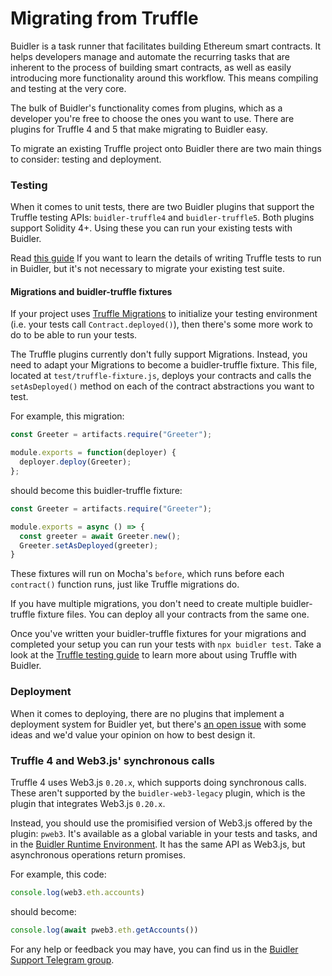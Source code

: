 # Migrating from Truffle


Buidler is a task runner that facilitates building Ethereum smart contracts. It helps developers manage and automate the recurring tasks that are inherent to the process of building smart contracts, as well as easily introducing more functionality around this workflow. This means compiling and testing at the very core.

The bulk of Buidler's functionality comes from plugins, which as a developer you're free to choose the ones you want to use. There are plugins for Truffle 4 and 5 that make migrating to Buidler easy.



To migrate an existing Truffle project onto Buidler there are 
two main things to consider: testing and deployment.

### Testing

When it comes to unit tests, there are two Buidler plugins 
that support the Truffle testing APIs: `buidler-truffle4` and `buidler-truffle5`. 
Both plugins support Solidity 4+. Using these you can run your existing tests with Buidler.

Read [this guide](./truffle-testing.md) If you want to learn the details of writing Truffle tests to run in Buidler, but it's not necessary to migrate your existing test suite.

#### Migrations and buidler-truffle fixtures

If your project uses [Truffle Migrations](https://www.trufflesuite.com/docs/truffle/getting-started/running-migrations) to initialize your testing environment (i.e. your tests call `Contract.deployed()`), then there's some more work to do to be able to run your tests.

The Truffle plugins currently don't fully support Migrations. 
Instead, you need to adapt your Migrations to become a buidler-truffle fixture.
This file, located at `test/truffle-fixture.js`, deploys your contracts
and calls the `setAsDeployed()` method on each of the contract abstractions 
you want to test.

For example, this migration:

```js
const Greeter = artifacts.require("Greeter");

module.exports = function(deployer) {
  deployer.deploy(Greeter);
};

```

should become this buidler-truffle fixture:

```js
const Greeter = artifacts.require("Greeter");

module.exports = async () => {
  const greeter = await Greeter.new();
  Greeter.setAsDeployed(greeter);
}
```

These fixtures will run on Mocha's `before`, which runs before each `contract()` function runs, just like Truffle migrations do.

If you have multiple migrations, you don't need to create multiple 
buidler-truffle fixture files. You can deploy all your contracts from the same one.

Once you've written your buidler-truffle fixtures for your migrations and completed your setup you can run your tests
with `npx buidler test`. Take a look at the [Truffle testing guide](/guides/truffle-testing.md) to learn more about using Truffle with Buidler.

### Deployment

When it comes to deploying, there are no plugins that implement a deployment system for Buidler yet, but there's [an open issue](https://github.com/nomiclabs/buidler/issues/381) with some ideas and we'd value your opinion on how to best design it.

### Truffle 4 and Web3.js' synchronous calls

Truffle 4 uses Web3.js `0.20.x`, which supports doing synchronous calls. 
These aren't supported by the `buidler-web3-legacy` plugin, which is the plugin that integrates Web3.js `0.20.x`.

Instead, you should use the promisified version of Web3.js offered by the plugin: `pweb3`. It's available
as a global variable in your tests and tasks, and in the [Buidler Runtime Environment](../advanced/buidler-runtime-environment.md).
It has the same API as Web3.js, but asynchronous operations return promises.

For example, this code:

```js
console.log(web3.eth.accounts)
``` 

should become:

```js
console.log(await pweb3.eth.getAccounts())
``` 





For any help or feedback you may have, you can find us in the [Buidler Support Telegram group](http://t.me/BuidlerSupport).
